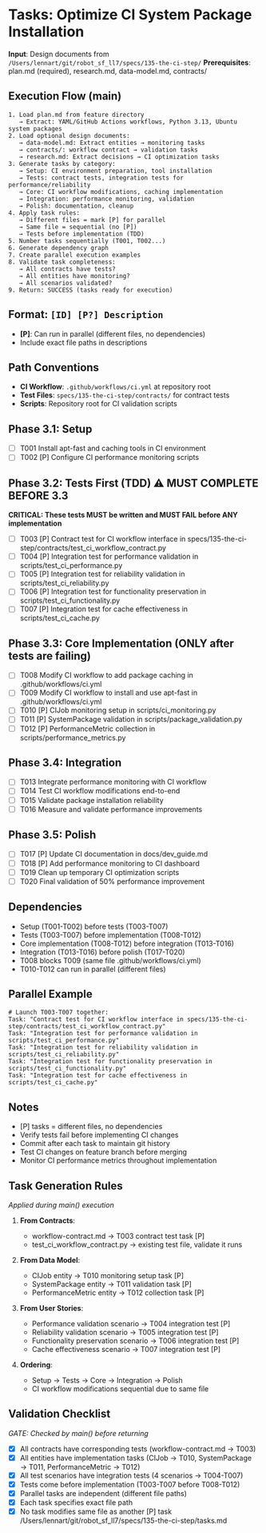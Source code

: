 # Tasks: Optimize CI System Package Installation

**Input**: Design documents from `/Users/lennart/git/robot_sf_ll7/specs/135-the-ci-step/`
**Prerequisites**: plan.md (required), research.md, data-model.md, contracts/

## Execution Flow (main)
```
1. Load plan.md from feature directory
   → Extract: YAML/GitHub Actions workflows, Python 3.13, Ubuntu system packages
2. Load optional design documents:
   → data-model.md: Extract entities → monitoring tasks
   → contracts/: workflow contract → validation tasks
   → research.md: Extract decisions → CI optimization tasks
3. Generate tasks by category:
   → Setup: CI environment preparation, tool installation
   → Tests: contract tests, integration tests for performance/reliability
   → Core: CI workflow modifications, caching implementation
   → Integration: performance monitoring, validation
   → Polish: documentation, cleanup
4. Apply task rules:
   → Different files = mark [P] for parallel
   → Same file = sequential (no [P])
   → Tests before implementation (TDD)
5. Number tasks sequentially (T001, T002...)
6. Generate dependency graph
7. Create parallel execution examples
8. Validate task completeness:
   → All contracts have tests?
   → All entities have monitoring?
   → All scenarios validated?
9. Return: SUCCESS (tasks ready for execution)
```

## Format: `[ID] [P?] Description`
- **[P]**: Can run in parallel (different files, no dependencies)
- Include exact file paths in descriptions

## Path Conventions
- **CI Workflow**: `.github/workflows/ci.yml` at repository root
- **Test Files**: `specs/135-the-ci-step/contracts/` for contract tests
- **Scripts**: Repository root for CI validation scripts

## Phase 3.1: Setup
- [ ] T001 Install apt-fast and caching tools in CI environment
- [ ] T002 [P] Configure CI performance monitoring scripts

## Phase 3.2: Tests First (TDD) ⚠️ MUST COMPLETE BEFORE 3.3
**CRITICAL: These tests MUST be written and MUST FAIL before ANY implementation**
- [ ] T003 [P] Contract test for CI workflow interface in specs/135-the-ci-step/contracts/test_ci_workflow_contract.py
- [ ] T004 [P] Integration test for performance validation in scripts/test_ci_performance.py
- [ ] T005 [P] Integration test for reliability validation in scripts/test_ci_reliability.py
- [ ] T006 [P] Integration test for functionality preservation in scripts/test_ci_functionality.py
- [ ] T007 [P] Integration test for cache effectiveness in scripts/test_ci_cache.py

## Phase 3.3: Core Implementation (ONLY after tests are failing)
- [ ] T008 Modify CI workflow to add package caching in .github/workflows/ci.yml
- [ ] T009 Modify CI workflow to install and use apt-fast in .github/workflows/ci.yml
- [ ] T010 [P] CIJob monitoring setup in scripts/ci_monitoring.py
- [ ] T011 [P] SystemPackage validation in scripts/package_validation.py
- [ ] T012 [P] PerformanceMetric collection in scripts/performance_metrics.py

## Phase 3.4: Integration
- [ ] T013 Integrate performance monitoring with CI workflow
- [ ] T014 Test CI workflow modifications end-to-end
- [ ] T015 Validate package installation reliability
- [ ] T016 Measure and validate performance improvements

## Phase 3.5: Polish
- [ ] T017 [P] Update CI documentation in docs/dev_guide.md
- [ ] T018 [P] Add performance monitoring to CI dashboard
- [ ] T019 Clean up temporary CI optimization scripts
- [ ] T020 Final validation of 50% performance improvement

## Dependencies
- Setup (T001-T002) before tests (T003-T007)
- Tests (T003-T007) before implementation (T008-T012)
- Core implementation (T008-T012) before integration (T013-T016)
- Integration (T013-T016) before polish (T017-T020)
- T008 blocks T009 (same file .github/workflows/ci.yml)
- T010-T012 can run in parallel (different files)

## Parallel Example
```
# Launch T003-T007 together:
Task: "Contract test for CI workflow interface in specs/135-the-ci-step/contracts/test_ci_workflow_contract.py"
Task: "Integration test for performance validation in scripts/test_ci_performance.py"
Task: "Integration test for reliability validation in scripts/test_ci_reliability.py"
Task: "Integration test for functionality preservation in scripts/test_ci_functionality.py"
Task: "Integration test for cache effectiveness in scripts/test_ci_cache.py"
```

## Notes
- [P] tasks = different files, no dependencies
- Verify tests fail before implementing CI changes
- Commit after each task to maintain git history
- Test CI changes on feature branch before merging
- Monitor CI performance metrics throughout implementation

## Task Generation Rules
*Applied during main() execution*

1. **From Contracts**:
   - workflow-contract.md → T003 contract test task [P]
   - test_ci_workflow_contract.py → existing test file, validate it runs

2. **From Data Model**:
   - CIJob entity → T010 monitoring setup task [P]
   - SystemPackage entity → T011 validation task [P]
   - PerformanceMetric entity → T012 collection task [P]

3. **From User Stories**:
   - Performance validation scenario → T004 integration test [P]
   - Reliability validation scenario → T005 integration test [P]
   - Functionality preservation scenario → T006 integration test [P]
   - Cache effectiveness scenario → T007 integration test [P]

4. **Ordering**:
   - Setup → Tests → Core → Integration → Polish
   - CI workflow modifications sequential due to same file

## Validation Checklist
*GATE: Checked by main() before returning*

- [x] All contracts have corresponding tests (workflow-contract.md → T003)
- [x] All entities have implementation tasks (CIJob → T010, SystemPackage → T011, PerformanceMetric → T012)
- [x] All test scenarios have integration tests (4 scenarios → T004-T007)
- [x] Tests come before implementation (T003-T007 before T008-T012)
- [x] Parallel tasks are independent (different file paths)
- [x] Each task specifies exact file path
- [x] No task modifies same file as another [P] task</content>
<parameter name="filePath">/Users/lennart/git/robot_sf_ll7/specs/135-the-ci-step/tasks.md